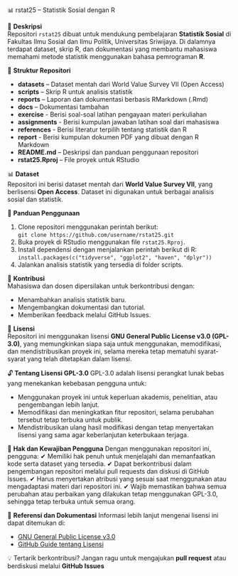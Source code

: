 📊 rstat25 – Statistik Sosial dengan R  

🎯 **Deskripsi**  
Repositori `rstat25` dibuat untuk mendukung pembelajaran **Statistik Sosial** di Fakultas Ilmu Sosial dan Ilmu Politik, Universitas Sriwijaya. Di dalamnya terdapat dataset, skrip R, dan dokumentasi yang membantu mahasiswa memahami metode statistik menggunakan bahasa pemrograman **R**.  

📂 **Struktur Repositori**  
- **datasets** – Dataset mentah dari World Value Survey VII (Open Access)  
- **scripts** – Skrip R untuk analisis statistik  
- **reports** – Laporan dan dokumentasi berbasis RMarkdown (.Rmd)  
- **docs** – Dokumentasi tambahan
- **exercise** - Berisi soal-soal latihan pengayaan materi perkuliahan
- **assignments** - Berisi kumpulan jawaban latihan soal dari mahasiswa
- **references** - Berisi literatur terpilih tentang statistik dan R
- **report** - Berisi kumpulan dokumen PDF yang dibuat dengan R Markdown  
- **README.md** – Deskripsi dan panduan penggunaan repositori  
- **rstat25.Rproj** – File proyek untuk RStudio  

📊 **Dataset**  
Repositori ini berisi dataset mentah dari **World Value Survey VII**, yang berlisensi **Open Access**. Dataset ini digunakan untuk berbagai analisis sosial dan statistik.  

🔧 **Panduan Penggunaan**  
1. Clone repositori menggunakan perintah berikut:  
   `git clone https://github.com/username/rstat25.git`  
2. Buka proyek di RStudio menggunakan file `rstat25.Rproj`.  
3. Install dependensi dengan menjalankan perintah berikut di R:  
   `install.packages(c("tidyverse", "ggplot2", "haven", "dplyr"))`  
4. Jalankan analisis statistik yang tersedia di folder scripts.  

📝 **Kontribusi**  
Mahasiswa dan dosen dipersilakan untuk berkontribusi dengan:  
- Menambahkan analisis statistik baru.  
- Mengembangkan dokumentasi dan tutorial.  
- Memberikan feedback melalui GitHub Issues.  

📜 **Lisensi**  
Repositori ini menggunakan lisensi **GNU General Public License v3.0 (GPL-3.0)**, yang memungkinkan siapa saja untuk menggunakan, memodifikasi, dan mendistribusikan proyek ini, selama mereka tetap mematuhi syarat-syarat yang telah ditetapkan dalam lisensi.

🔓 **Tentang Lisensi GPL-3.0**
GPL-3.0 adalah lisensi perangkat lunak bebas yang menekankan kebebasan pengguna untuk:
- Menggunakan proyek ini untuk keperluan akademis, penelitian, atau pengembangan lebih lanjut.
- Memodifikasi dan meningkatkan fitur repositori, selama perubahan tersebut tetap terbuka untuk publik.
- Mendistribusikan ulang hasil modifikasi dengan tetap menyertakan lisensi yang sama agar keberlanjutan keterbukaan terjaga.

📌 **Hak dan Kewajiban Pengguna**
Dengan menggunakan repositori ini, pengguna:
✔ Memiliki hak penuh untuk menjelajahi dan memanfaatkan kode serta dataset yang tersedia.
✔ Dapat berkontribusi dalam pengembangan repositori melalui pull requests dan diskusi di GitHub Issues.
✔ Harus menyertakan atribusi yang sesuai saat menggunakan atau mengadaptasi materi dari repositori ini.
✔ Wajib memastikan bahwa semua perubahan atau perbaikan yang dilakukan tetap menggunakan GPL-3.0, sehingga tetap terbuka untuk semua orang.

📜 **Referensi dan Dokumentasi**
Informasi lebih lanjut mengenai lisensi ini dapat ditemukan di:
- [GNU General Public License v3.0](https://www.gnu.org/licenses/gpl-3.0.html)
- [GitHub Guide tentang Lisensi](https://docs.github.com/en/github/creating-cloning-and-archiving-repositories/licensing-a-repository)
   
💡 Tertarik berkontribusi? Jangan ragu untuk mengajukan **pull request** atau berdiskusi melalui **GitHub Issues**  

